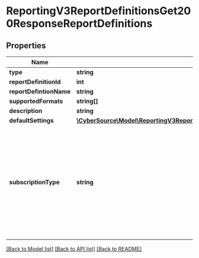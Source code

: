 # ReportingV3ReportDefinitionsGet200ResponseReportDefinitions

## Properties
Name | Type | Description | Notes
------------ | ------------- | ------------- | -------------
**type** | **string** |  | [optional] 
**reportDefinitionId** | **int** | | Id  |         Definition Class          | | --- | --------------------------------- | | 210 | TransactionRequestClass           | | 211 | PaymentBatchDetailClass           | | 212 | ExceptionDetailClass              | | 213 | ProcessorSettlementDetailClass    | | 214 | ProcessorEventsDetailClass        | | 215 | FundingDetailClass                | | 216 | AgingDetailClass                  | | 217 | ChargebackAndRetrievalDetailClass | | 218 | DepositDetailClass                | | 219 | FeeDetailClass                    | | 220 | InvoiceSummaryClass               | | 221 | PayerAuthDetailClass              | | 222 | ConversionDetailClass             | | 225 | BillableTransactionsDetailClass   | | 270 | JPTransactionDetailClass          | | 271 | ServiceFeeDetailClass             | | 310 | GatewayTransactionRequestClass    | | 400 | DecisionManagerEventDetailClass   | | 401 | DecisionManagerDetailClass        | | 410 | FeeSummaryClass                   | | 420 | TaxCalculationClass               | | 520 | POSTerminalExceptionClass         | | 620 | SubscriptionDetailClass           | | 630 | StandardBillingDataPackageClass   | | 706 | StandardMonthlyFeeClass           | | [optional] 
**reportDefintionName** | **string** |  | [optional] 
**supportedFormats** | **string[]** |  | [optional] 
**description** | **string** |  | [optional] 
**defaultSettings** | [**\CyberSource\Model\ReportingV3ReportDefinitionsNameGet200ResponseDefaultSettings**](ReportingV3ReportDefinitionsNameGet200ResponseDefaultSettings.md) |  | [optional] 
**subscriptionType** | **string** | &#39;The subscription type for which report definition is required. By default the type will be CUSTOM.&#39; Valid Values: - CLASSIC - CUSTOM - STANDARD | [optional] 

[[Back to Model list]](../README.md#documentation-for-models) [[Back to API list]](../README.md#documentation-for-api-endpoints) [[Back to README]](../README.md)


